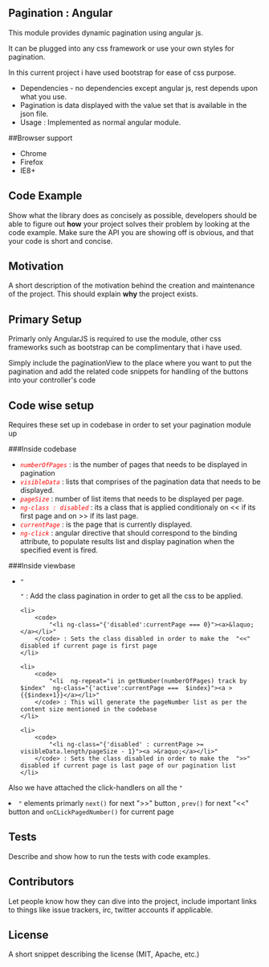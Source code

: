 ## Pagination : Angular 

This module  provides dynamic pagination using angular js.

It can be plugged into any css framework or use your own styles for pagination.

In this current project i have used bootstrap for ease of css purpose.
<ul>
	<li>Dependencies  - no dependencies except angular js, rest depends upon what you use.</li>
	<li>Pagination is data displayed with the value set that is available in the json file.</li>
	<li>Usage : Implemented as normal angular module.</li>
</ul>

##Browser support
<ul>
	<li>Chrome</li>
	<li>Firefox</li>
	<li>IE8+</li>
</ul>

## Code Example

Show what the library does as concisely as possible, developers should be able to figure out **how** your project solves their problem by looking at the code example. Make sure the API you are showing off is obvious, and that your code is short and concise.

## Motivation

A short description of the motivation behind the creation and maintenance of the project. This should explain **why** the project exists.

## Primary Setup

Primarly only AngularJS is required to use the module, other css frameworks such as bootstrap can be complimentary that i have used.

Simply include the paginationView to the place where you want to put the pagination and add the related code snippets for handling of the buttons into your controller's  code

## Code wise setup

Requires these set up in codebase in order to set your pagination module up

###Inside codebase
<ul>
	<li>
		<code><em style="color:red;!important">numberOfPages</em></code> : is the number of pages that needs to be displayed in pagination
	</li>
	<li>
		<code><em style="color:red;!important">visibleData</em></code> : lists that comprises of the pagination data that needs to be displayed.	
	</li>
	<li>
		<code><em style="color:red;!important">pageSize</em></code> : number of list items that needs to be displayed per page.		
	</li>
	<li>
		<code><em style="color:red;!important">ng-class : disabled</em></code> : its a class that is applied conditionaly on << if its first page and on >> if its last page.
	</li>
	<li>
		<code><em style="color:red;!important">currentPage</em></code> : is the page that is currently displayed.		
	</li>
	<li>
		<code><em style="color:red;!important">ng-click</em></code> : angular directive that should correspond to the binding attribute, to populate results list and display pagination when the specified event is fired.
	</li>
</ul>	



###Inside viewbase
<ul>
	<li>
		<code>"<ul class="pagination"></ul>"</code> : Add the class pagination in order to get all the css to be applied.
	</li>

	<li>
		<code>
			"<li ng-class="{'disabled':currentPage === 0}"><a>&laquo;</a></li>"
		</code> : Sets the class disabled in order to make the  "<<" disabled if current page is first page
	</li>

	<li>
		<code>
			"<li  ng-repeat="i in getNumber(numberOfPages) track by $index"  ng-class="{'active':currentPage ===  $index}"><a >{{$index+1}}</a></li>"
		</code> : This will generate the pageNumber list as per the content size mentioned in the codebase
	</li>

	<li>
		<code>
			"<li ng-class="{'disabled' : currentPage >= visibleData.length/pageSize - 1}"><a >&raquo;</a></li>"
		</code> : Sets the class disabled in order to make the  ">>" disabled if current page is last page of our pagination list
	</li>
	
</ul>


Also we have attached the click-handlers on all the <code>"<li>"</code> elements primarly <code>next()</code> for next ">>"  button , <code>prev()</code> for next "<<"  button and <code>onCLickPagedNumber()</code> for current page

## Tests

Describe and show how to run the tests with code examples.

## Contributors

Let people know how they can dive into the project, include important links to things like issue trackers, irc, twitter accounts if applicable.

## License

A short snippet describing the license (MIT, Apache, etc.)